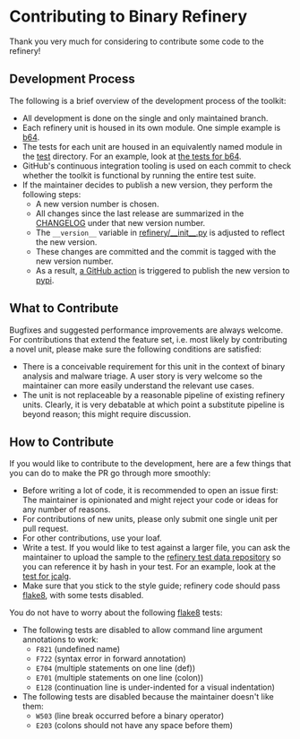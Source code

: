 # Contributing to Binary Refinery

Thank you very much for considering to contribute some code to the refinery!

## Development Process

The following is a brief overview of the development process of the toolkit:

- All development is done on the single and only maintained branch.
- Each refinery unit is housed in its own module. One simple example is [b64].
- The tests for each unit are housed in an equivalently named module in the [test] directory. For an example, look at [the tests for b64](test/units/encoding/test_b64.py).
- GitHub's continuous integration tooling is used on each commit to check whether the toolkit is functional by running the entire test suite.
- If the maintainer decides to publish a new version, they perform the following steps:
  - A new version number is chosen.
  - All changes since the last release are summarized in the [CHANGELOG](CHANGELOG.md) under that new version number.
  - The `__version__` variable in [refinery/\_\_init\_\_.py](refinery/__init__.py) is adjusted to reflect the new version.
  - These changes are committed and the commit is tagged with the new version number.
  - As a result, [a GitHub action](.github/workflows/publish.yml) is triggered to publish the new version to [pypi].

## What to Contribute

Bugfixes and suggested performance improvements are always welcome.
For contributions that extend the feature set, i.e. most likely by contributing a novel unit,
please make sure the following conditions are satisfied:

- There is a conceivable requirement for this unit in the context of binary analysis and malware triage. 
  A user story is very welcome so the maintainer can more easily understand the relevant use cases.
- The unit is not replaceable by a reasonable pipeline of existing refinery units.
  Clearly, it is very debatable at which point a substitute pipeline is beyond reason;
  this might require discussion.

## How to Contribute

If you would like to contribute to the development, here are a few things that you can do to make the PR go through more smoothly:

- Before writing a lot of code, it is recommended to open an issue first:
  The maintainer is opinionated and might reject your code or ideas for any number of reasons.
- For contributions of new units, please only submit one single unit per pull request.
- For other contributions, use your loaf.
- Write a test. If you would like to test against a larger file,
  you can ask the maintainer to upload the sample to the
  [refinery test data repository](https://github.com/binref/refinery-test-data)
  so you can reference it by hash in your test.
  For an example, look at the [test for jcalg](test/units/compression/test_jcalg.py).
- Make sure that you stick to the style guide;
  refinery code should pass [flake8], with some tests disabled.

You do not have to worry about the following [flake8] tests:

- The following tests are disabled to allow command line argument annotations to work:
  - `F821` (undefined name)
  - `F722` (syntax error in forward annotation)
  - `E704` (multiple statements on one line (def))
  - `E701` (multiple statements on one line (colon))
  - `E128` (continuation line is under-indented for a visual indentation)
- The following tests are disabled because the maintainer doesn't like them:
  - `W503` (line break occurred before a binary operator)
  - `E203` (colons should not have any space before them)



[b64]: refinery/units/encoding/b64.py
[flake8]: https://pypi.org/project/flake8/
[pypi]: https://pypi.org/project/binary-refinery/
[test]: test/